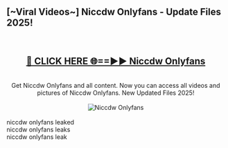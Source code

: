 <h2>[~Viral Videos~] Niccdw Onlyfans - Update Files 2025!</h2>
<br>
<div align="center">
<h2><a href="https://betterlinks.top/A2PfLJ" rel="nofollow">🔴 CLICK HERE 🌐==►► Niccdw Onlyfans</a></h2>
<br>
Get Niccdw Onlyfans and all content. Now you can access all videos and pictures of Niccdw Onlyfans. New Updated Files 2025!
<br>
<br>
<a href="https://betterlinks.top/A2PfLJ" rel="nofollow" data-target="animated-image.originalLink"><img src="https://i.ibb.co.com/WyWwxjT/player-gif2.gif" alt="Niccdw Onlyfans" style="max-width: 100%; display: inline-block;" data-target="animated-image.originalImage"></a>
</div>
<br>
niccdw onlyfans leaked<br>
niccdw onlyfans leaks<br>
niccdw onlyfans leak